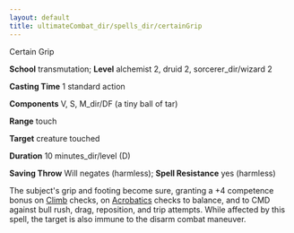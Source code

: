 ```yaml
---
layout: default
title: ultimateCombat_dir/spells_dir/certainGrip
---
```

Certain Grip

**School** transmutation; **Level** alchemist 2, druid 2, sorcerer_dir/wizard 2

**Casting Time** 1 standard action

**Components** V, S, M_dir/DF (a tiny ball of tar)

**Range** touch

**Target** creature touched

**Duration** 10 minutes_dir/level (D)

**Saving Throw** Will negates (harmless); **Spell Resistance** yes (harmless)

The subject's grip and footing become sure, granting a +4 competence bonus on [Climb](../skills_dir/climb#_climb) checks, on [Acrobatics](../skills_dir/acrobatics#_acrobatics) checks to balance, and to CMD against bull rush, drag, reposition, and trip attempts. While affected by this spell, the target is also immune to the disarm combat maneuver.


